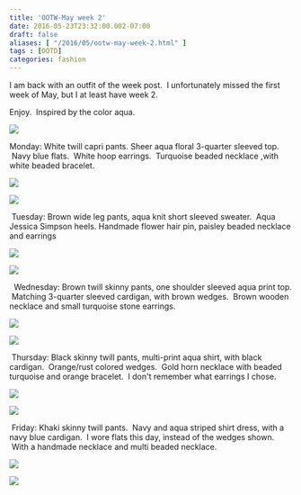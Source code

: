 ```yaml
---
title: 'OOTW-May week 2'
date: 2016-05-23T23:32:00.002-07:00
draft: false
aliases: [ "/2016/05/ootw-may-week-2.html" ]
tags : [OOTD]
categories: fashion
---
```


I am back with an outfit of the week post.  I unfortunately missed the first week of May, but I at least have week 2.  
  
Enjoy.  Inspired by the color aqua.  
  

[![](https://1.bp.blogspot.com/-37wKm_dcmJg/V0Py4til2MI/AAAAAAAAAmE/5RcWIxlxdzgbFPArA4dhXgis0PzEbNKWACLcB/s320/Week%2B2%2Bmay%2Baqua.JPG)](https://1.bp.blogspot.com/-37wKm_dcmJg/V0Py4til2MI/AAAAAAAAAmE/5RcWIxlxdzgbFPArA4dhXgis0PzEbNKWACLcB/s1600/Week%2B2%2Bmay%2Baqua.JPG)

  
Monday: White twill capri pants. Sheer aqua floral 3-quarter sleeved top.  Navy blue flats.  White hoop earrings.  Turquoise beaded necklace ,with white beaded bracelet.  

[![](https://2.bp.blogspot.com/-7wO5i4qDrpw/V0Pxyba0ktI/AAAAAAAAAlY/c9CMkGAqfwU8ZduoAqjeUpYT7XU3UzEYACLcB/s320/P1030943.JPG)](https://2.bp.blogspot.com/-7wO5i4qDrpw/V0Pxyba0ktI/AAAAAAAAAlY/c9CMkGAqfwU8ZduoAqjeUpYT7XU3UzEYACLcB/s1600/P1030943.JPG)

  

[![](https://2.bp.blogspot.com/-7xTDbhn-G-M/V0PxyiJqQOI/AAAAAAAAAlc/tFl_4ykSR64yP4eWq_y2b5x__Z8RQK74ACLcB/s320/P1030944.JPG)](https://2.bp.blogspot.com/-7xTDbhn-G-M/V0PxyiJqQOI/AAAAAAAAAlc/tFl_4ykSR64yP4eWq_y2b5x__Z8RQK74ACLcB/s1600/P1030944.JPG)

 Tuesday: Brown wide leg pants, aqua knit short sleeved sweater.  Aqua Jessica Simpson heels. Handmade flower hair pin, paisley beaded necklace and earrings  

[![](https://1.bp.blogspot.com/-Lkc3A1HoHUU/V0PxyipSTiI/AAAAAAAAAlg/zKu3b8T4kn4oCMViEJ3--5KXW2m7ZJmjQCLcB/s320/P1030945.JPG)](https://1.bp.blogspot.com/-Lkc3A1HoHUU/V0PxyipSTiI/AAAAAAAAAlg/zKu3b8T4kn4oCMViEJ3--5KXW2m7ZJmjQCLcB/s1600/P1030945.JPG)

  

[![](https://4.bp.blogspot.com/-FAh0xXdJ9yg/V0Px2xePOjI/AAAAAAAAAlk/JOfBxX3AnWMpRtW0BOIR9Pu4uOXV16y0wCLcB/s320/P1030946.JPG)](https://4.bp.blogspot.com/-FAh0xXdJ9yg/V0Px2xePOjI/AAAAAAAAAlk/JOfBxX3AnWMpRtW0BOIR9Pu4uOXV16y0wCLcB/s1600/P1030946.JPG)

  Wednesday: Brown twill skinny pants, one shoulder sleeved aqua print top.  Matching 3-quarter sleeved cardigan, with brown wedges.  Brown wooden necklace and small turquoise stone earrings.  

[![](https://2.bp.blogspot.com/-M4WFG4-QT-U/V0Px2xi-KzI/AAAAAAAAAls/pFiioDomwHQvxDS02BN5D0fA2Tst46c-gCLcB/s320/P1030947.JPG)](https://2.bp.blogspot.com/-M4WFG4-QT-U/V0Px2xi-KzI/AAAAAAAAAls/pFiioDomwHQvxDS02BN5D0fA2Tst46c-gCLcB/s1600/P1030947.JPG)

  

[![](https://1.bp.blogspot.com/-oU-Ez0vj24I/V0Px2w-njUI/AAAAAAAAAlo/NIOff46ylxEWBU-_LrnvgEmVuQKsGkY_wCLcB/s320/P1030948.JPG)](https://1.bp.blogspot.com/-oU-Ez0vj24I/V0Px2w-njUI/AAAAAAAAAlo/NIOff46ylxEWBU-_LrnvgEmVuQKsGkY_wCLcB/s1600/P1030948.JPG)

 Thursday: Black skinny twill pants, multi-print aqua shirt, with black cardigan.  Orange/rust colored wedges.  Gold horn necklace with beaded turquoise and orange bracelet.  I don't remember what earrings I chose.  

[![](https://2.bp.blogspot.com/-BbJT1BIO5kk/V0Px69ajj7I/AAAAAAAAAlw/z7Sw8i5D5dMFhBVEOnl9gI9weyx8n9ORACLcB/s320/P1030949.JPG)](https://2.bp.blogspot.com/-BbJT1BIO5kk/V0Px69ajj7I/AAAAAAAAAlw/z7Sw8i5D5dMFhBVEOnl9gI9weyx8n9ORACLcB/s1600/P1030949.JPG)

  

[![](https://2.bp.blogspot.com/-O62OHLYrT7g/V0Px7Ipa0_I/AAAAAAAAAl0/LMwPtJ3wbzoS7Z-rAegnDxd0qfvmGPhIQCLcB/s320/P1030950.JPG)](https://2.bp.blogspot.com/-O62OHLYrT7g/V0Px7Ipa0_I/AAAAAAAAAl0/LMwPtJ3wbzoS7Z-rAegnDxd0qfvmGPhIQCLcB/s1600/P1030950.JPG)

 Friday: Khaki skinny twill pants.  Navy and aqua striped shirt dress, with a navy blue cardigan.  I wore flats this day, instead of the wedges shown.  With a handmade necklace and multi beaded necklace.  

[![](https://1.bp.blogspot.com/-r6q7qgVOuTw/V0Px7VTPVoI/AAAAAAAAAl4/tCo2wVMi4l4FUD7Tpvz_3MhBaDLGDwY-gCLcB/s320/P1030951.JPG)](https://1.bp.blogspot.com/-r6q7qgVOuTw/V0Px7VTPVoI/AAAAAAAAAl4/tCo2wVMi4l4FUD7Tpvz_3MhBaDLGDwY-gCLcB/s1600/P1030951.JPG)

  

[![](https://1.bp.blogspot.com/-TiSlyUxpZ_o/V0Px8tfJCJI/AAAAAAAAAl8/b82iel7IbAQS_FwHO8ywmyRlg7sUL8VlwCLcB/s320/P1030952.JPG)](https://1.bp.blogspot.com/-TiSlyUxpZ_o/V0Px8tfJCJI/AAAAAAAAAl8/b82iel7IbAQS_FwHO8ywmyRlg7sUL8VlwCLcB/s1600/P1030952.JPG)